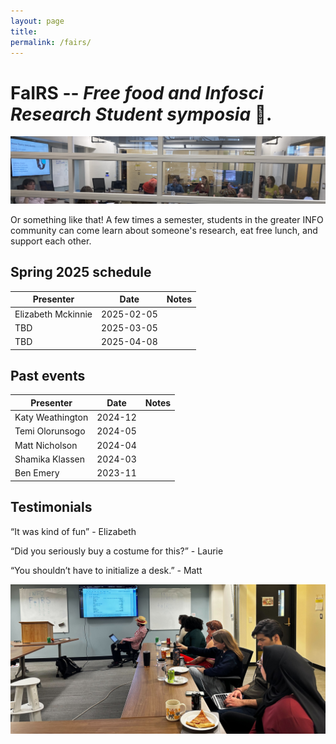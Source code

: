 ```yaml
---
layout: page
title: 
permalink: /fairs/
---
```


# **FaIRS** -- _Free food and Infosci Research Student symposia_ 🎡.

![photo](images/fairs-lower.JPG)


Or something like that! A few times a semester, students in the greater INFO community can come learn about someone's research, eat free lunch, and support each other. 

<!-- Ask Amber when Casey's lab meeting is, ask Crissy about garage / labs -->


## **Spring 2025 schedule**


|__Presenter__|__Date__|__Notes__|    
|-------------------------|-------------------------|-----------------------|
Elizabeth Mckinnie| 2025-02-05| 
TBD| 2025-03-05|
TBD| 2025-04-08|


 
## **Past events**

|__Presenter__|__Date__|__Notes__|    
|-------------------------|-------------------------|-----------------------|
Katy Weathington | 2024-12|
Temi Olorunsogo |  2024-05|
Matt Nicholson | 2024-04|
Shamika Klassen | 2024-03|
Ben Emery | 2023-11|
 

## **Testimonials**

“It was kind of fun” - Elizabeth

“Did you seriously buy a costume for this?” - Laurie

“You shouldn’t have to initialize a desk.” - Matt

![photo](images/fairs-banner.jpg)


